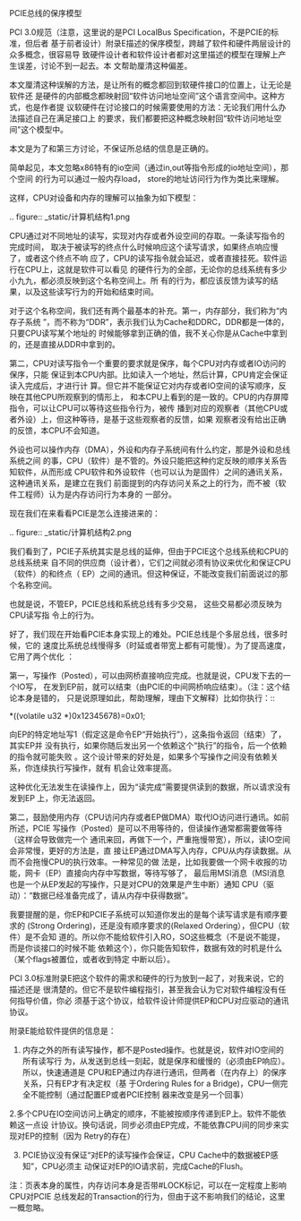     
PCIE总线的保序模型

PCI 3.0规范（注意，这里说的是PCI LocalBus Specification，不是PCIE的标准，但后者
基于前者设计）附录E描述的保序模型，跨越了软件和硬件两层设计的众多概念，很容易导
致硬件设计者和软件设计者都对这里描述的模型在理解上产生误差，讨论不到一起去。本
文帮助厘清这种偏差。

本文厘清这种误解的方法，是让所有的概念都回到软硬件接口的位置上，让无论是软件还
是硬件的内部概念都映射回“软件访问地址空间”这个语言空间中。这种方式，也是作者提
议软硬件在讨论接口的时候需要使用的方法：无论我们用什么办法描述自己在满足接口上
的要求，我们都要把这种概念映射回“软件访问地址空间"这个模型中。

本文是为了和第三方讨论，不保证所总结的信息是正确的。

简单起见，本文忽略x86特有的io空间（通过in,out等指令形成的io地址空间），那个空间
的行为可以通过一般内存load， store的地址访问行为作为类比来理解。

这样，CPU对设备和内存的理解可以抽象为如下模型：

  .. figure:: _static/计算机结构1.png

CPU通过对不同地址的读写，实现对内存或者外设空间的存取。一条读写指令的完成时间，
取决于被读写的终点什么时候响应这个读写请求，如果终点响应慢了，或者这个终点不响
应了，CPU的读写指令就会延迟，或者直接挂死。软件运行在CPU上，这就是软件可以看见
的硬件行为的全部，无论你的总线系统有多少小九九，都必须反映到这个名称空间上。所
有的行为，都应该反馈为读写的结果，以及这些读写行为的开始和结束时间。

对于这个名称空间，我们还有两个最基本的补充。第一，内存部分，我们称为“内存子系统
”，而不称为“DDR”，表示我们认为Cache和DDRC，DDR都是一体的，只要CPU读写某个地址的
时候能够拿到正确的值，我不关心你是从Cache中拿到的，还是直接从DDR中拿到的。

第二，CPU对读写指令一个重要的要求就是保序，每个CPU对内存或者IO访问的保序，只能
保证到本CPU内部。比如读入一个地址，然后计算，CPU肯定会保证读入完成后，才进行计
算。但它并不能保证它对内存或者IO空间的读写顺序，反映在其他CPU所观察到的情形上，
和本CPU上看到的是一致的。CPU的内存屏障指令，可以让CPU可以等待这些指令行为，被传
播到对应的观察者（其他CPU或者外设）上，但这种等待，是基于这些观察者的反馈，如果
观察者没有给出正确的反馈，本CPU不会知道。

外设也可以操作内存（DMA），外设和内存子系统间有什么约定，那是外设和总线系统之间
的事，CPU（软件）是不管的。外设只能把这种约定反映的顺序关系告知软件，从而形成
CPU软件和外设软件（也可以认为是固件）之间的通讯关系，这种通讯关系，是建立在我们
前面提到的内存访问关系之上的行为，而不被（软件工程师）认为是内存访问行为本身的
一部分。

现在我们在来看看PCIE是怎么连接进来的：

  .. figure:: _static/计算机结构2.png

我们看到了，PCIE子系统其实是总线的延伸，但由于PCIE这个总线系统和CPU的总线系统来
自不同的供应商（设计者），它们之间就必须有协议来优化和保证CPU（软件）的和终点（
EP）之间的通讯。但这种保证，不能改变我们前面说过的那个名称空间。

也就是说，不管EP，PCIE总线和系统总线有多少交易， 这些交易都必须反映为CPU读写指
令上的行为。

好了，我们现在开始看PCIE本身实现上的难处。PCIE总线是个多层总线，很多时候，它的
速度比系统总线慢得多（时延或者带宽上都有可能慢）。为了提高速度，它用了两个优化
：

第一，写操作（Posted），可以由网桥直接响应完成。也就是说，CPU发下去的一个IO写，
在发到EP前，就可以结束（由PCIE的中间网桥响应结束）。（注：这个结论本身是错的，
只是说原理如此，帮助理解，理由下文解释）比如你执行：::

  *((volatile u32 *)0x12345678)=0x01;

向EP的特定地址写1（假定这是命令EP“开始执行”），这条指令返回（结束）了，其实EP并
没有执行，如果你随后发出另一个依赖这个“执行”的指令，后一个依赖的指令就可能失败
。这个设计带来的好处是，如果多个写操作之间没有依赖关系，你连续执行写操作，就有
机会让效率提高。

这种优化无法发生在读操作上，因为“读完成”需要提供读到的数据，所以请求没有发到EP
上，你无法返回。

第二，鼓励使用内存（CPU访问内存或者EP做DMA）取代IO访问进行通讯。如前所述，PCIE
写操作（Posted）是可以不用等待的，但读操作通常都需要做等待（这样会导致做完一个
通讯来回，再做下一个，严重拖慢带宽），所以，读IO空间会非常慢，更好的方法是，直
接让EP通过DMA写入内存，CPU从内存读数据。从而不会拖慢CPU的执行效率。一种常见的做
法是，比如我要做一个网卡收报的功能，网卡（EP）直接向内存中写数据，等待写够了，
最后用MSI消息（MSI消息也是一个从EP发起的写操作，只是对CPU的效果是产生中断）通知
CPU（驱动）：“数据已经准备完成了，请从内存中获得数据”。

我要提醒的是，你EP和PCIE子系统可以知道你发出的是每个读写请求是有顺序要求的
(Strong Ordering)，还是没有顺序要求的(Relaxed Ordering），但CPU（软件）是不会知
道的。所以你不能给软件引入RO，SO这些概念（不是说不能提，而是你谈接口的时候不能
依赖这个），你只能告知软件，数据有效的时机是什么（某个flags被置位，或者收到特定
中断以后）。

PCI 3.0标准附录E把这个软件的需求和硬件的行为放到一起了，对我来说，它的描述还是
很清楚的。但它不是软件编程指引，甚至我会认为它对软件编程没有任何指导价值，你必
须基于这个协议，给软件设计师提供EP和CPU对应驱动的通讯协议。

附录E能给软件提供的信息是：

1. 内存之外的所有读写操作，都不是Posted操作。也就是说，软件对IO空间的所有读写行
  为，从发送到总线一刻起，就是保序和缓慢的（必须由EP响应）。所以，快速通道是
  CPU和EP通过内存进行通讯，但两者（在内存上）的保序关系，只有EP才有决定权（基
  于Ordering Rules for a Bridge)，CPU一侧完全不能控制（通过配置EP或者PCIE控制
  器来改变是另一个回事）

2.多个CPU在IO空间访问上确定的顺序，不能被按顺序传递到EP上。软件不能依赖这一点设
计协议。换句话说，同步必须由EP完成，不能依靠CPU间的同步来实现对EP的控制（因为
Retry的存在）

3. PCIE协议没有保证“对EP的读写操作会保证，CPU Cache中的数据被EP感知”，CPU必须主
  动保证对EP的IO请求前，完成Cache的Flush。

注：页表本身的属性，内存访问本身是否带#LOCK标记，可以在一定程度上影响CPU对PCIE
总线发起的Transaction的行为，但由于这不影响我们的结论，这里一概忽略。
